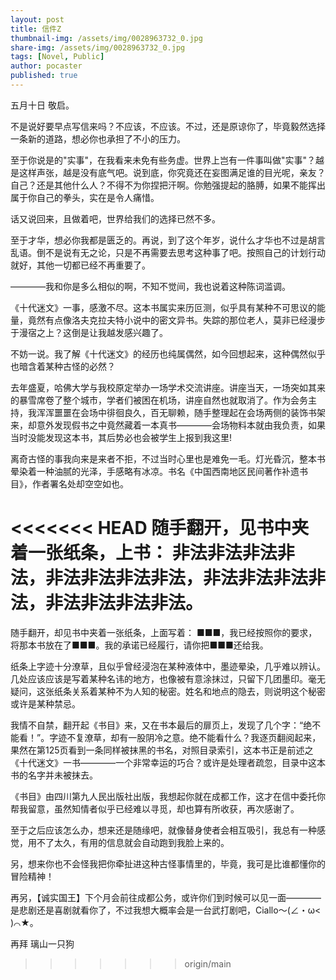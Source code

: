 ```yaml
---
layout: post
title: 信件Z
thumbnail-img: /assets/img/0028963732_0.jpg
share-img: /assets/img/0028963732_0.jpg
tags: [Novel, Public]
author: pocaster
published: true
---
```


五月十日
敬启。

不是说好要早点写信来吗？不应该，不应该。不过，还是原谅你了，毕竟毅然选择一条新的道路，想必你也承担了不小的压力。

至于你说是的"实事"，在我看来未免有些务虚。世界上岂有一件事叫做"实事"？越是这样声张，越是没有底气吧。说到底，你究竟还在妄图满足谁的目光呢，亲友？自己？还是其他什么人？不得不为你捏把汗啊。你勉强提起的胳膊，如果不能挥出属于你自己的拳头，实在是令人痛惜。

话又说回来，且做着吧，世界给我们的选择已然不多。

至于才华，想必你我都是匮乏的。再说，到了这个年岁，说什么才华也不过是胡言乱语。倒不是说有无之论，只是不再需要去思考这种事了吧。按照自己的计划行动就好，其他一切都已经不再重要了。

————我和你是多么相似的啊，不知不觉间，我也说着这种陈词滥调。

《十代迷文》一事，感激不尽。这本书属实来历叵测，似乎具有某种不可思议的能量，竟然有点像洛夫克拉夫特小说中的密文异书。失踪的那位老人，莫非已经漫步于漫宿之上？这倒是让我越发感兴趣了。

不妨一说。我了解《十代迷文》的经历也纯属偶然，如今回想起来，这种偶然似乎也暗含着某种古怪的必然？

去年盛夏，哈佛大学与我校原定举办一场学术交流讲座。讲座当天，一场突如其来的暴雪席卷了整个城市，学者们被困在机场，讲座自然也就取消了。作为会务主持，我浑浑噩噩在会场中徘徊良久，百无聊赖，随手整理起在会场两侧的装饰书架来，却意外发现假书之中竟然藏着一本真书————会场物料本就由我负责，如果当时没能发现这本书，其后势必也会被学生上报到我这里!

离奇古怪的事我向来是来者不拒，不过当时心里也是难免一毛。灯光昏沉，整本书晕染着一种油腻的光泽，手感略有冰凉。书名《中国西南地区民间著作补遗书目》，作者署名处却空空如也。

<<<<<<< HEAD
随手翻开，见书中夹着一张纸条，上书：
    非法非法非法非法，非法非法非法非法，非法非法非法非法，非法非法非法非法。
=======
随手翻开，却见书中夹着一张纸条，上面写着：
    ■■■，我已经按照你的要求，将那本书放在了■■■。我的承诺已经履行，请你把■■■还给我。

纸条上字迹十分潦草，且似乎曾经浸泡在某种液体中，墨迹晕染，几乎难以辨认。几处应该应该是写着某种名讳的地方，也像被有意涂抹过，只留下几团墨印。毫无疑问，这张纸条关系着某种不为人知的秘密。姓名和地点的隐去，则说明这个秘密或许是某种禁忌。

我情不自禁，翻开起《书目》来，又在书本最后的扉页上，发现了几个字：“绝不能看！”。字迹不复潦草，却有一股阴冷之意。绝不能看什么？我逐页翻阅起来，果然在第125页看到一条同样被抹黑的书名，对照目录索引，这本书正是前述之《十代迷文》一书————一个非常幸运的巧合？或许是处理者疏忽，目录中这本书的名字并未被抹去。

《书目》由四川第九人民出版社出版，我想起你就在成都工作，这才在信中委托你帮我留意，虽然知情者似乎已经难以寻觅，却也算有所收获，再次感谢了。

至于之后应该怎么办，想来还是随缘吧，就像替身使者会相互吸引，我总有一种感觉，用不了太久，有用的信息就会自动跑到我脸上来的。

另，想来你也不会怪我把你牵扯进这种古怪事情里的，毕竟，我可是比谁都懂你的冒险精神！

再另，【诚实国王】下个月会前往成都公务，或许你们到时候可以见一面————是悲剧还是喜剧就看你了，不过我想大概率会是一台武打剧吧，Ciallo～(∠・ω< )⌒★。

再拜
璃山一只狗

>>>>>>> origin/main











